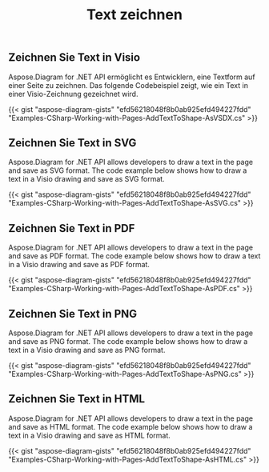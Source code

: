 ﻿---
title: Text zeichnen
type: docs
weight: 5
url: /de/net/drawing/draw-text
description: In diesem Abschnitt wird erläutert, wie Sie Text auf einer visio-Seite mit Aspose.Diagram zeichnen. Unterstützung bei der Verwendung von C# zum Zeichnen von Text und zum Speichern als PDF, SVG, HTML, Bild, XPS und andere Formate.
---
## **Zeichnen Sie Text in Visio**
Aspose.Diagram for .NET API ermöglicht es Entwicklern, eine Textform auf einer Seite zu zeichnen. Das folgende Codebeispiel zeigt, wie ein Text in einer Visio-Zeichnung gezeichnet wird.

{{< gist "aspose-diagram-gists" "efd56218048f8b0ab925efd494227fdd" "Examples-CSharp-Working-with-Pages-AddTextToShape-AsVSDX.cs" >}}

## **Zeichnen Sie Text in SVG**
Aspose.Diagram for .NET API allows developers to draw a text in the page and save as SVG format. The code example below shows how to draw a text in a Visio drawing and save as SVG format.

{{< gist "aspose-diagram-gists" "efd56218048f8b0ab925efd494227fdd" "Examples-CSharp-Working-with-Pages-AddTextToShape-AsSVG.cs" >}}

## **Zeichnen Sie Text in PDF**
Aspose.Diagram for .NET API allows developers to draw a text in the page and save as PDF format. The code example below shows how to draw a text in a Visio drawing and save as PDF format.

{{< gist "aspose-diagram-gists" "efd56218048f8b0ab925efd494227fdd" "Examples-CSharp-Working-with-Pages-AddTextToShape-AsPDF.cs" >}}

## **Zeichnen Sie Text in PNG**
Aspose.Diagram for .NET API allows developers to draw a text in the page and save as PNG format. The code example below shows how to draw a text in a Visio drawing and save as PNG format.

{{< gist "aspose-diagram-gists" "efd56218048f8b0ab925efd494227fdd" "Examples-CSharp-Working-with-Pages-AddTextToShape-AsPNG.cs" >}}

## **Zeichnen Sie Text in HTML**
Aspose.Diagram for .NET API allows developers to draw a text in the page and save as HTML format. The code example below shows how to draw a text in a Visio drawing and save as HTML format.

{{< gist "aspose-diagram-gists" "efd56218048f8b0ab925efd494227fdd" "Examples-CSharp-Working-with-Pages-AddTextToShape-AsHTML.cs" >}}
